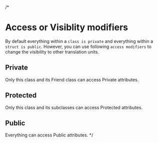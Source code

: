 /*
# Access or Visiblity modifiers
By default everything within a `class is private` and everything within a `struct is public`.
However, you can use following `access modifiers` to change the visibility to other translation units.

## Private
Only this class and its Friend class can access Private attributes.

## Protected
Only this class and its subclasses can access Protected attributes.

## Public
Everything can access Public attributes.
*/